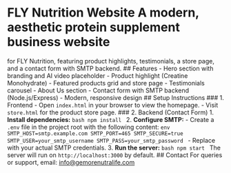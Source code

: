 # FLY Nutrition Website A modern, aesthetic protein supplement business website

for FLY Nutrition, featuring product highlights, testimonials, a store page, and
a contact form with SMTP backend. ## Features - Hero section with branding and
AI video placeholder - Product highlight (Creatine Monohydrate) - Featured
products grid and store page - Testimonials carousel - About Us section -
Contact form with SMTP backend (Node.js/Express) - Modern, responsive design ##
Setup Instructions ### 1. Frontend - Open `index.html` in your browser to view
the homepage. - Visit `store.html` for the product store page. ### 2. Backend
(Contact Form) 1. **Install dependencies:** `bash npm install ` 2.
**Configure SMTP:** - Create a `.env` file in the project root with the
following content: `env SMTP_HOST=smtp.example.com SMTP_PORT=465
SMTP_SECURE=true SMTP_USER=your_smtp_username SMTP_PASS=your_smtp_password ` -
Replace with your actual SMTP credentials. 3. **Run the server:** `bash npm
start ` The server will run on `http://localhost:3000` by default. ## Contact
For queries or support, email: info@gemorenutralife.com
